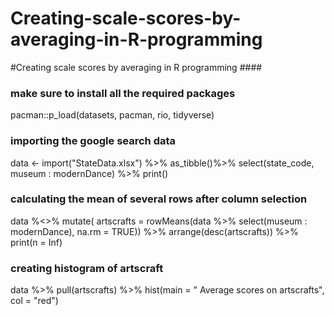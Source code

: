 # Creating-scale-scores-by-averaging-in-R-programming
#Creating scale scores by averaging in R programming  ####
### make sure to install all the required packages 
pacman::p_load(datasets, pacman, rio, tidyverse)

### importing the google search data 
data <- import("StateData.xlsx") %>% as_tibble()%>%
  select(state_code, museum : modernDance) %>% print()

### calculating the mean of several rows after column selection 

data %<>% mutate(
  artscrafts = rowMeans(data %>% 
                          select(museum : modernDance), 
                        na.rm = TRUE)) %>%
  arrange(desc(artscrafts)) %>% 
  print(n = Inf)

### creating histogram of artscraft 
data %>% pull(artscrafts) %>%
  hist(main = " Average scores on artscrafts", col = "red")
